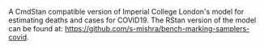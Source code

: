 A CmdStan compatible version of Imperial College London's model for estimating deaths and cases for COVID19. The RStan version of the model can be found at: https://github.com/s-mishra/bench-marking-samplers-covid.
